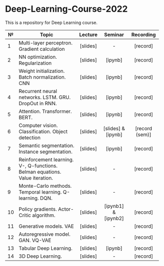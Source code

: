 # Deep-Learning-Course-2022

This is a repository for Deep Learning course.


|  №    | Topic      |  Lecture  | Seminar | Recording | 
| ----- | ----------    | :-------:   | :-----:   | :-------:   |
| 1     | Multi-layer perceptron. Gradient calculation | [slides]        |   -      |     [record]      |
| 2     | NN optimization. Regularization      |  [slides]        |   [ipynb]    |    [record] |
| 3     | Weight initialization. Batch normalization. CNN    |   [slides]       |     [ipynb]   |  [record]          |
| 4     | Recurrent neural networks. LSTM. GRU. DropOut in RNN.   |   [slides]        |    [ipynb]     |    [record]      |
| 5     | Attention. Transformer. BERT.    |    [slides]      |     [ipynb]    |     [record]     |
| 6     | Computer vision. Classification. Object detection |  [slides]        | [slides] & [ipynb]     |     [record (sem)]      |
| 7     | Semantic segmentation. Instance segmentation.     |  [slides]      |  [ipynb]    |    [record]      |
| 8     | Reinforcement learning. V-, Q-functions. Belman equations. Value iteration.   |    [slides]      |    -       |  [record] |  
| 9     | Monte-Carlo methods. Temporal learning. Q-learning. DQN.  |    [slides]        |   -      |     [record]     |
| 10     | Policy gradients. Actor-Critic algorithm.  |     [slides]    |   [ipynb1] & [ipynb2]      |      [record]   |
| 11     | Generative models. VAE     |   [slides]      |    -     |     [record]     |
| 12     | Autoregressive model. GAN. VQ-VAE     | [slides]          |      -   |     [record]     |
| 13     | Tabular Deep Learning.   | [slides]          |   [ipynb]    |      [record]   |
| 14    | 3D Deep Learning.   | [slides]        |  -      |     [record]     |
